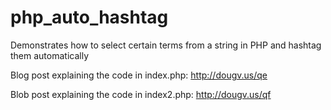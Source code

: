 # php_auto_hashtag
Demonstrates how to select certain terms from a string in PHP and hashtag them automatically

Blog post explaining the code in index.php: http://dougv.us/qe

Blob post explaining the code in index2.php: http://dougv.us/qf
